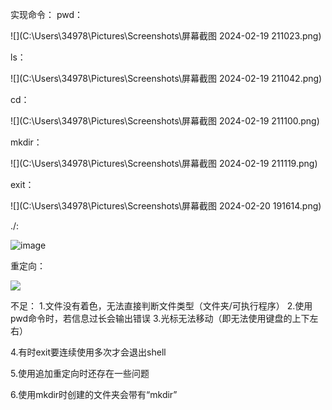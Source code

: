 实现命令：
pwd：

![](C:\Users\34978\Pictures\Screenshots\屏幕截图 2024-02-19 211023.png)

ls：

![](C:\Users\34978\Pictures\Screenshots\屏幕截图 2024-02-19 211042.png)

cd：

![](C:\Users\34978\Pictures\Screenshots\屏幕截图 2024-02-19 211100.png)



mkdir：

![](C:\Users\34978\Pictures\Screenshots\屏幕截图 2024-02-19 211119.png)



exit：

![](C:\Users\34978\Pictures\Screenshots\屏幕截图 2024-02-20 191614.png)

./:

![image](https://github.com/ytqwerasdf/Redrock-SRE-2024-Ops-Winter-Assessment/blob/main/%E5%B1%8F%E5%B9%95%E6%88%AA%E5%9B%BE%202024-02-20%20193010.png)

重定向：

![]((https://github.com/ytqwerasdf/Redrock-SRE-2024-Ops-Winter-Assessment/blob/main/%E5%B1%8F%E5%B9%95%E6%88%AA%E5%9B%BE%202024-02-20%20192009.png))



不足：
1.文件没有着色，无法直接判断文件类型（文件夹/可执行程序）
2.使用pwd命令时，若信息过长会输出错误
3.光标无法移动（即无法使用键盘的上下左右）

4.有时exit要连续使用多次才会退出shell

5.使用追加重定向时还存在一些问题

6.使用mkdir时创建的文件夹会带有“mkdir”



